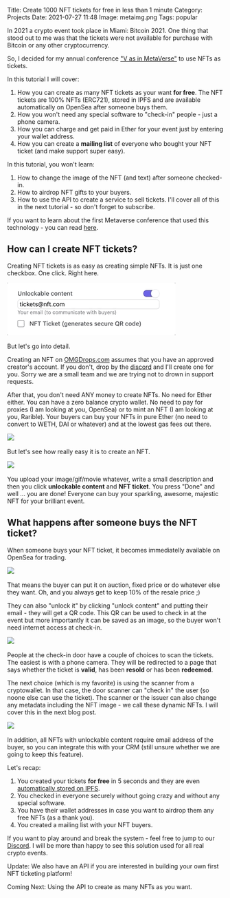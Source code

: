 Title: Create 1000 NFT tickets for free in less than 1 minute
Category: Projects 
Date: 2021-07-27 11:48
Image: metaimg.png
Tags: popular

In 2021 a crypto event took place in Miami: Bitcoin 2021. One thing that stood out to me
was that the tickets were not available for purchase with Bitcoin or any other cryptocurrency. 

So, I decided for my annual conference ["V as in MetaVerse"](https://jon.io/metaverse2021) to use NFTs as tickets. 

In this tutorial I will cover:

1. How you can create as many NFT tickets as your want **for free**. The NFT tickets are 100% NFTs (ERC721), stored in IPFS and are available automatically on OpenSea after someone buys them.
2. How you won't need any special software to "check-in" people - just a phone camera.
3. How you can charge and get paid in Ether for your event just by entering your wallet address.
4. How you can create a **mailing list** of everyone who bought your NFT ticket (and make support super easy).

In this tutorial, you won't learn:

1. How to change the image of the NFT (and text) after someone checked-in.
2. How to airdrop NFT gifts to your buyers.
3. How to use the API to create a service to sell tickets.
I'll cover all of this in the next tutorial - so don't forget to subscribe.

If you want to learn about the first Metaverse conference that used this technology - you can read [here]().


## How can I create NFT tickets?

Creating NFT tickets is as easy as creating simple NFTs. It is just one checkbox. One click. Right here.

![](/images/clicknft.gif)

But let's go into detail. 

Creating an NFT on [OMGDrops.com](https://omgdrops.com) assumes that you have an approved creator's account. If you don't, drop by the [discord](https://discord.gg/eNWGH9GSMX) and I'll create one for you. Sorry we are a small team and we are trying not to drown in support requests.

After that, you don't need ANY money to create NFTs. No need for Ether either. You can have a zero balance crypto wallet. No need to pay for proxies (I am looking at you, OpenSea) or to mint an NFT (I am looking at you, Rarible). Your buyers can buy your NFTs in pure Ether (no need to convert to WETH, DAI or whatever) and at the lowest gas fees out there. 

![](/images/buy.gif)

But let's see how really easy it is to create an NFT.

![](/images/upload_nft_high.gif)

You upload your image/gif/movie whatever, write a small description and then you click **unlockable content** and **NFT ticket**. You press "Done" and well ... you are done! Everyone can buy your sparkling, awesome, majestic NFT for your brilliant event.


## What happens after someone buys the NFT ticket?

When someone buys your NFT ticket, it becomes immediatelly available on OpenSea for trading. 

![](/images/opensea.gif)

That means the buyer can put it on auction, fixed price or do whatever else they want. Oh, and you always get to keep 10% of the resale price ;)

They can also "unlock it" by clicking "unlock content" and putting their email - they will get a QR code. This QR can be used to check in at the event but more importantly it can be saved as an image, so the buyer won't need internet access at check-in.

![](/images/unlock.gif)

People at the check-in door have a couple of choices to scan the tickets. The easiest is with a phone camera. They will be redirected to a page that says whether the ticket is **valid**, has been **resold** or has been **redeemed**. 

The next choice (which is my favorite) is using the scanner from a cryptowallet. In that case, the door scanner can "check in" the user (so noone else can use the ticket). The scanner or the issuer can also change any metadata including the NFT image - we call these dynamic NFTs. I will cover this in the next blog post.

![](/images/metacheck.gif)

In addition, all NFTs with unlockable content require email address of the buyer, so you can integrate this with your CRM (still unsure whether we are going to keep this feature).

Let's recap:

1. You created your tickets **for free** in 5 seconds and they are even [automatically stored on IPFS](/images/ipfs.gif).
2. You checked in everyone securely without going crazy and without any special software.
3. You have their wallet addresses in case you want to airdrop them any free NFTs (as a thank you).
4. You created a mailing list with your NFT buyers.

If you want to play around and break the system - feel free to jump to our [Discord](https://discord.gg/eNWGH9GSMX). I will be more than happy to see this solution used for all real crypto events.

Update: We also have an API if you are interested in building your own first NFT ticketing platform!

Coming Next: Using the API to create as many NFTs as you want.

